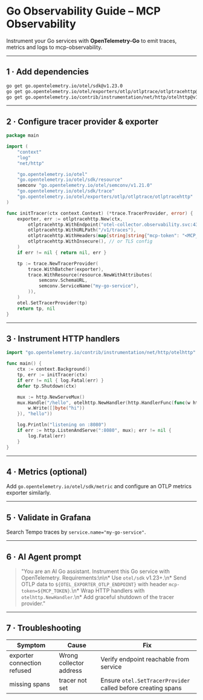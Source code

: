 # Go Observability Guide – MCP Observability

Instrument your Go services with **OpenTelemetry-Go** to emit traces, metrics and logs to mcp-observability.

---

## 1 · Add dependencies

```bash
go get go.opentelemetry.io/otel/sdk@v1.23.0
go get go.opentelemetry.io/otel/exporters/otlp/otlptrace/otlptracehttp@v1.23.0
go get go.opentelemetry.io/contrib/instrumentation/net/http/otelhttp@v1.23.0
```

---

## 2 · Configure tracer provider & exporter

```go
package main

import (
    "context"
    "log"
    "net/http"

    "go.opentelemetry.io/otel"
    "go.opentelemetry.io/otel/sdk/resource"
    semconv "go.opentelemetry.io/otel/semconv/v1.21.0"
    "go.opentelemetry.io/otel/sdk/trace"
    "go.opentelemetry.io/otel/exporters/otlp/otlptrace/otlptracehttp"
)

func initTracer(ctx context.Context) (*trace.TracerProvider, error) {
    exporter, err := otlptracehttp.New(ctx,
        otlptracehttp.WithEndpoint("otel-collector.observability.svc:4318"),
        otlptracehttp.WithURLPath("/v1/traces"),
        otlptracehttp.WithHeaders(map[string]string{"mcp-token": "<MCP_TOKEN>"}),
        otlptracehttp.WithInsecure(), // or TLS config
    )
    if err != nil { return nil, err }

    tp := trace.NewTracerProvider(
        trace.WithBatcher(exporter),
        trace.WithResource(resource.NewWithAttributes(
            semconv.SchemaURL,
            semconv.ServiceName("my-go-service"),
        )),
    )
    otel.SetTracerProvider(tp)
    return tp, nil
}
```

---

## 3 · Instrument HTTP handlers

```go
import "go.opentelemetry.io/contrib/instrumentation/net/http/otelhttp"

func main() {
    ctx := context.Background()
    tp, err := initTracer(ctx)
    if err != nil { log.Fatal(err) }
    defer tp.Shutdown(ctx)

    mux := http.NewServeMux()
    mux.Handle("/hello", otelhttp.NewHandler(http.HandlerFunc(func(w http.ResponseWriter, r *http.Request) {
        w.Write([]byte("hi"))
    }), "hello"))

    log.Println("listening on :8080")
    if err := http.ListenAndServe(":8080", mux); err != nil {
        log.Fatal(err)
    }
}
```

---

## 4 · Metrics (optional)

Add `go.opentelemetry.io/otel/sdk/metric` and configure an OTLP metrics exporter similarly.

---

## 5 · Validate in Grafana

Search Tempo traces by `service.name="my-go-service"`.

---

## 6 · AI Agent prompt

> "You are an AI Go assistant. Instrument this Go service with OpenTelemetry. Requirements:\n\n* Use `otel/sdk` v1.23+.\n* Send OTLP data to `${OTEL_EXPORTER_OTLP_ENDPOINT}` with header `mcp-token=${MCP_TOKEN}`.\n* Wrap HTTP handlers with `otelhttp.NewHandler`.\n* Add graceful shutdown of the tracer provider."

---

## 7 · Troubleshooting

| Symptom | Cause | Fix |
|---------|------|-----|
| exporter connection refused | Wrong collector address | Verify endpoint reachable from service |
| missing spans | tracer not set | Ensure `otel.SetTracerProvider` called before creating spans | 